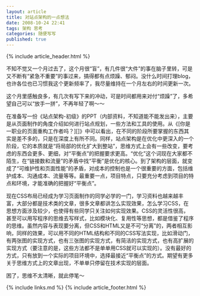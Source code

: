 ```yaml
---
layout: article
title: 对站点架构的一点想法
date: 2008-10-24 22:41
tags: 架构 思考
categories: 随便写写
published: true
---
```


{% include article_header.html %}

不知不觉又一个月过去了，这个月很“盲”，有几件很“大件”的事在脑子里转，可是又不断有“紧急不重要”的事过来，搞得都有点烦躁、郁闷。没什么时间打理blog，也许各位也已习惯我这个更新频率了，我尽量维持在一个月左右的时间更新一次。

这个月里感触良多，有几次有写下来的冲动，可是时间都用来对付“烦躁”了，多希望自己可以“放手一拼”，不再年轻了啊～～

在准备写一份《站点架构-初级》的PPT（内部资料，不知道能不能发出来），主要是从页面制作的角度介绍如何进行站点规划，一些方法和工具的使用。从《[你是一职业的页面重构工作者吗？][]》中可以看出，在不同的阶段所要掌握的东西其实是差不多的，只是在深度上有所不同。同样，站点架构是在优化中更深入的一个阶段，它的本质就是“将局部的优化扩大到整站”，思维方式上会有一些改变，要考虑的东西会更多、更细，对“平衡点”的把握要求更高。“优化”这个词现在大家都不陌生，在“链接数和流量”的矛盾中找“平衡”是优化的核心。到了架构的层面，就变成了“可维护性和页面性能”的矛盾，对成本的控制也是一个很重要的方面，包括维护成本、沟通成本、流量等等。最重要一点，项目特点，只要充分考虑到项目的特点和环境，才能准确的把握好“平衡点”。

现在CSS布局已经成为学习页面制作的同学必学的一门，学习资料也越来越丰富，大部分都是技术类的文章，很多文章都讲怎么实现效果，怎么学习CSS，在思想方面涉及较少，也使得有些同学只关注如何实现效果。CSS的灵活性很高，甚至可以用写程序的思维去写样式，比如模块化、复用性等思想，都是借鉴了程序的思维。虽然内容与表现要分离，但CSS和HTML又是不可“分离”的，两者相互影响，同样的效果，可以用不同的HTML结构和不同的CSS写法实现，比如滑动门，有两张图的实现方式，也有三张图的实现方式，有简洁的实现方式，也有高扩展的实现方式（要注意的是，这些方法都不是单单用CSS就可以实现的）。没有最好的方式，只有放到一个实际的项目环境中，选择最接近“平衡点”的方式。期望有更多关于思维方式上的文章出现，不单单只停留在技术实现的层面。

困了，思维不太清晰，就此停笔～

{% include links.md %}
{% include article_footer.html %}
